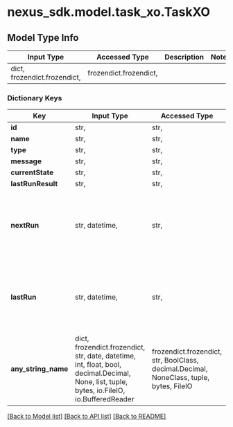 # nexus_sdk.model.task_xo.TaskXO

## Model Type Info

| Input Type                   | Accessed Type          | Description | Notes |
| ---------------------------- | ---------------------- | ----------- | ----- |
| dict, frozendict.frozendict, | frozendict.frozendict, |             |

### Dictionary Keys

| Key                 | Input Type                                                                                                                                  | Accessed Type                                                                           | Description                                                        | Notes                                               |
| ------------------- | ------------------------------------------------------------------------------------------------------------------------------------------- | --------------------------------------------------------------------------------------- | ------------------------------------------------------------------ | --------------------------------------------------- |
| **id**              | str,                                                                                                                                        | str,                                                                                    |                                                                    | [optional]                                          |
| **name**            | str,                                                                                                                                        | str,                                                                                    |                                                                    | [optional]                                          |
| **type**            | str,                                                                                                                                        | str,                                                                                    |                                                                    | [optional]                                          |
| **message**         | str,                                                                                                                                        | str,                                                                                    |                                                                    | [optional]                                          |
| **currentState**    | str,                                                                                                                                        | str,                                                                                    |                                                                    | [optional]                                          |
| **lastRunResult**   | str,                                                                                                                                        | str,                                                                                    |                                                                    | [optional]                                          |
| **nextRun**         | str, datetime,                                                                                                                              | str,                                                                                    |                                                                    | [optional] value must conform to RFC-3339 date-time |
| **lastRun**         | str, datetime,                                                                                                                              | str,                                                                                    |                                                                    | [optional] value must conform to RFC-3339 date-time |
| **any_string_name** | dict, frozendict.frozendict, str, date, datetime, int, float, bool, decimal.Decimal, None, list, tuple, bytes, io.FileIO, io.BufferedReader | frozendict.frozendict, str, BoolClass, decimal.Decimal, NoneClass, tuple, bytes, FileIO | any string name can be used but the value must be the correct type | [optional]                                          |

[[Back to Model list]](../../README.md#documentation-for-models) [[Back to API list]](../../README.md#documentation-for-api-endpoints) [[Back to README]](../../README.md)
